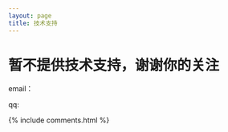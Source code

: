 ```yaml
---
layout: page
title: 技术支持 
---
```


# 暂不提供技术支持，谢谢你的关注



<p> 
email：       
<p> 
qq:      
<p> 


{% include comments.html %}

